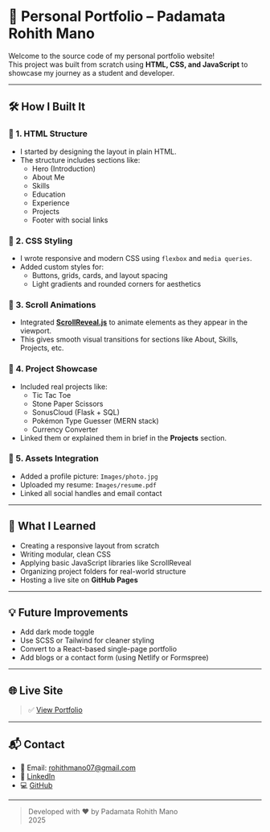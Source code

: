 # 🚀 Personal Portfolio – Padamata Rohith Mano

Welcome to the source code of my personal portfolio website!  
This project was built from scratch using **HTML, CSS, and JavaScript** to showcase my journey as a student and developer.

---

## 🛠️ How I Built It

### 🔹 1. HTML Structure
- I started by designing the layout in plain HTML.
- The structure includes sections like:
  - Hero (Introduction)
  - About Me
  - Skills
  - Education
  - Experience
  - Projects
  - Footer with social links

### 🔹 2. CSS Styling
- I wrote responsive and modern CSS using `flexbox` and `media queries`.
- Added custom styles for:
  - Buttons, grids, cards, and layout spacing
  - Light gradients and rounded corners for aesthetics

### 🔹 3. Scroll Animations
- Integrated **[ScrollReveal.js](https://scrollrevealjs.org/)** to animate elements as they appear in the viewport.
- This gives smooth visual transitions for sections like About, Skills, Projects, etc.

### 🔹 4. Project Showcase
- Included real projects like:
  - Tic Tac Toe
  - Stone Paper Scissors
  - SonusCloud (Flask + SQL)
  - Pokémon Type Guesser (MERN stack)
  - Currency Converter
- Linked them or explained them in brief in the **Projects** section.

### 🔹 5. Assets Integration
- Added a profile picture: `Images/photo.jpg`
- Uploaded my resume: `Images/resume.pdf`
- Linked all social handles and email contact

---

## 🧠 What I Learned

- Creating a responsive layout from scratch
- Writing modular, clean CSS
- Applying basic JavaScript libraries like ScrollReveal
- Organizing project folders for real-world structure
- Hosting a live site on **GitHub Pages**

---

## 💡 Future Improvements

- Add dark mode toggle
- Use SCSS or Tailwind for cleaner styling
- Convert to a React-based single-page portfolio
- Add blogs or a contact form (using Netlify or Formspree)

---

## 🌐 Live Site

> ✅ [View Portfolio](https://rohith100705.github.io/Portfolio/)  

---

## 📬 Contact

- 📧 Email: rohithmano07@gmail.com  
- 🔗 [LinkedIn](https://www.linkedin.com/in/rohith-mano-49a93a1b2)  
- 💻 [GitHub](https://github.com/Rohith100705)

---

> Developed with ❤️ by Padamata Rohith Mano  
> 2025
